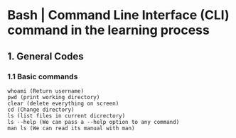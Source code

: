 # Bash | Command Line Interface (CLI) command in the learning process

## 1. General Codes

### 1.1 Basic commands

```
whoami (Return username)
pwd (print working directory)
clear (delete everything on screen)
cd (Change directory)
ls (list files in current dicrectory)
ls --help (We can pass a --help option to any command)
man ls (We can read its manual with man)
```


